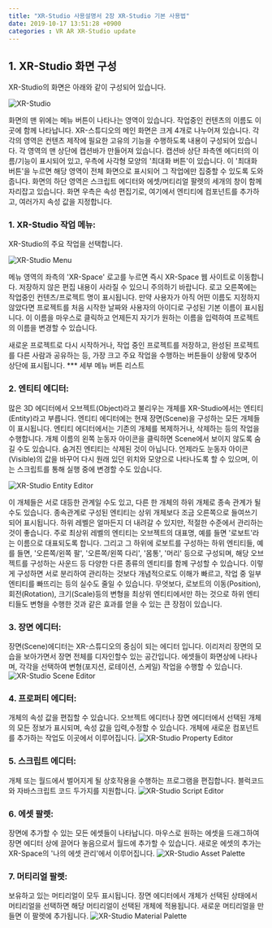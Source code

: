 ```yaml
---
title: "XR-Studio 사용설명서 2장 XR-Studio 기본 사용법"
date: 2019-10-17 13:51:28 +0900
categories : VR AR XR-Studio update
---
```


## 1. XR-Studio 화면 구성
XR-Studio의 화면은 아래와 같이 구성되어 있습니다. 

![XR-Studio](https://xr-studio.github.io/resources/2019-10-17/xr-studio-main.png)

화면의 맨 위에는 메뉴 버튼이 나타나는 영역이 있습니다. 작업중인 컨텐츠의 이름도 이 곳에 함께 나타납니다.
XR-스튜디오의 메인 화면은 크게 4개로 나누어져 있습니다. 각각의 영역은 컨텐츠 제작에 필요한 고유의 기능을 수행하도록 내용이 구성되어 있습니다. 
각 영역의 맨 상단에 캡션바가 만들어져 있습니다. 캡션바 상단 좌측엔 에디터의 이름/기능이 표시되어 있고, 우측에 사각형 모양의 '최대화 버튼'이 있습니다.
이 '최대화 버튼'을 누르면 해당 영역이 전체 화면으로 표시되어 그 작업에만 집중할 수 있도록 도와줍니다.
화면의 하단 영역은 스크립트 에디터와 에셋/머티리얼 팔렛의 세개의 창이 함께 자리잡고 있습니다.
화면 우측은 속성 편집기로, 여기에서 엔티티에 컴포넌트를 추가하고, 여러가지 속성 값을 지정합니다.

### 1. XR-Studio 작업 메뉴: 
XR-Studio의 주요 작업을 선택합니다. 

![XR-Studio Menu](https://xr-studio.github.io/resources/2019-10-17/xr-studio-menu.png)

메뉴 영역의 좌측의 'XR-Space' 로고를 누르면 즉시 XR-Space 웹 사이트로 이동합니다. 저장하지 않은 편집 내용이 사라질 수 있으니 주의하기 바랍니다.
로고 오른쪽에는 작업중인 컨텐츠/프로젝트 명이 표시됩니다. 만약 사용자가 아직 어떤 이름도 지정하지 않았다면 프로젝트를 처음 시작한 날짜와 사용자의 아이디로 구성된 기본 이름이 표시됩니다. 
이 이름을 마우스로 클릭하고 언제든지 자기가 원하는 이름을 입력하여 프로젝트의 이름을 변경할 수 있습니다.

새로운 프로젝트로 다시 시작하거나, 작업 중인 프로젝트를 저장하고, 완성된 프로젝트를 다른 사람과 공유하는 등, 가장 크고 주요 작업을 수행하는 버튼들이 상황에 맞추어 상단에 표시됩니다.
*** 세부 메뉴 버튼 리스트


### 2. 엔티티 에디터:
많은 3D 에디터에서 오브젝트(Object)라고 불리우는 개체를 XR-Studio에서는 엔티티(Entity)라고 부릅니다. 
엔티티 에디터에는 현재 장면(Scene)을 구성하는 모든 개체들이 표시됩니다. 
엔티티 에디터에서는 기존의 개체를 복제하거나, 삭제하는 등의 작업을 수행합니다. 개체 이름의 왼쪽 눈동자 아이콘을 클릭하면 Scene에서 보이지 않도록 숨길 수도 있습니다. 
숨겨진 엔티티는 삭제된 것이 아닙니다. 언제라도 눈동자 아이콘(Visible)의 값을 바꾸어 다시 원래 있던 위치와 모양으로 나타나도록 할 수 있으며, 이는 스크립트를 통해 실행 중에 변경할 수도 있습니다.

![XR-Studio Entity Editor](https://xr-studio.github.io/resources/2019-10-17/xr-studio-object.png)

이 개체들은 서로 대등한 관계일 수도 있고, 다른 한 개체의 하위 개체로 종속 관계가 될 수도 있습니다. 
종속관계로 구성된 엔티티는 상위 개체보다 조금 오른쪽으로 들여쓰기 되어 표시됩니다. 하위 레벨은 얼마든지 더 내려갈 수 있지만, 적절한 수준에서 관리하는 것이 좋습니다. 
주로 최상위 레벨의 엔티티는 오브젝트의 대표명, 예를 들면 '로보트'라는 이름으로 대표되도록 합니다. 
그리고 그 하위에 로보트를 구성하는 하위 엔티티들, 예를 들면, '오른쪽/왼쪽 팔', '오른쪽/왼쪽 다리', '몸통', '머리' 등으로 구성되며, 해당 오브젝트를 구성하는 사운드 등 다양한 다른 종류의 엔티티를 함께 구성할 수 있습니다.
이렇게 구성하면 서로 분리하여 관리하는 것보다 개념적으로도 이해가 빠르고, 작업 중 일부 엔티티를 빠뜨리는 등의 실수도 줄일 수 있습니다.
무엇보다, 로보트의 이동(Position), 회전(Rotation), 크기(Scale)등의 변형을 최상위 엔티티에서만 하는 것으로 하위 엔티티들도 변형을 수행한 것과 같은 효과를 얻을 수 있는 큰 장점이 있습니다.


### 3. 장면 에디터:
장면(Scene)에디터는 XR-스튜디오의 중심이 되는 에디터 입니다. 이리저리 장면의 모습을 보아가면서 장면 전체를 디자인할수 있는 공간입니다. 
 에셋들이 화면상에 나타나며, 각각을 선택하여 변형(포지션, 로테이션, 스케일) 작업을 수행할 수 있습니다.  
![XR-Studio Scene Editor](https://xr-studio.github.io/resources/2019-10-17/xr-studio-scene.png)

### 4. 프로퍼티 에디터:
개체의 속성 값을 편집할 수 있습니다. 오브젝트 에디터나 장면 에디터에서 선택된 개체의 모든 정보가 표시되며, 속성 값을 입력,수정할 수 있습니다. 개체에 새로운 컴포넌트를 추가하는 작업도 이곳에서 이루어집니다. 
![XR-Studio Property Editor](https://xr-studio.github.io/resources/2019-10-17/xr-studio-property.png)

### 5. 스크립트 에디터:
개체 또는 월드에서 벌어지게 될 상호작용을 수행하는 프로그램을 편집합니다. 블럭코드와 자바스크립트 코드 두가지를 지원합니다.
![XR-Studio Script Editor](https://xr-studio.github.io/resources/2019-10-17/xr-studio-script.png)

### 6. 에셋 팔렛:
장면에 추가할 수 있는 모든 에셋들이 나타납니다. 마우스로 원하는 에셋을 드래그하여 장면 에디터 상에 끌어다 놓음으로서 월드에 추가할 수 있습니다. 새로운 에셋의 추가는 XR-Space의 '나의 에셋 관리'에서 이루어집니다. 
![XR-Studio Asset Palette](https://xr-studio.github.io/resources/2019-10-17/xr-studio-asset.png)

### 7. 머티리얼 팔렛: 
보유하고 있는 머티리얼이 모두 표시됩니다. 장면 에디터에서 개체가 선택된 상태에서 머티리얼을 선택하면 해당 머티리얼이 선택된 개체에 적용됩니다. 새로운 머티리얼을 만들면 이 팔렛에 추가됩니다.
![XR-Studio Material Palette](https://xr-studio.github.io/resources/2019-10-17/xr-studio-material.png)

